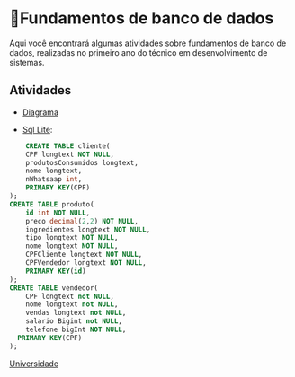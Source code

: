 
# 🎲Fundamentos de banco de dados

Aqui você encontrará algumas atividades sobre fundamentos de banco de dados, realizadas no primeiro ano do técnico em desenvolvimento de sistemas.


## Atividades

- [Diagrama](https://github.com/cemeterydriiver/portfolioDS/blob/main/2Ano/fundamentoBancoDeDados/Diagrama%20sem%20nome.drawio)

- [Sql Lite](https://github.com/cemeterydriiver/portfolioDS/blob/main/2Ano/fundamentoBancoDeDados/dump.sqlite%20(1).sql):

```Sql
    CREATE TABLE cliente(
	CPF longtext NOT NULL,
  	produtosConsumidos longtext,
  	nome longtext,
  	nWhatsaap int,
  	PRIMARY KEY(CPF)
);
CREATE TABLE produto(
	id int NOT NULL,
  	preco decimal(2,2) NOT NULL,
  	ingredientes longtext NOT NULL,
  	tipo longtext NOT NULL,
  	nome longtext NOT NULL,
  	CPFCliente longtext NOT NULL,
  	CPFVendedor longtext NOT NULL,
	PRIMARY KEY(id)
);
CREATE TABLE vendedor(
	CPF longtext not NULL,
  	nome longtext not NULL,
  	vendas longtext not NULL,
  	salario Bigint not NULL,
  	telefone bigInt NOT NULL,
  PRIMARY KEY(CPF)
);
```

[Universidade]()







